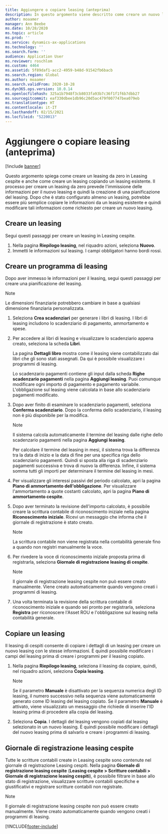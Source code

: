 ```yaml
---
title: Aggiungere o copiare leasing (anteprima)
description: In questo argomento viene descritto come creare un nuovo leasing inserendo le relative informazioni in Leasing cespite o copiando le informazioni da un leasing esistente.
author: moaamer
manager: Ann Beebe
ms.date: 10/28/2020
ms.topic: article
ms.prod: ''
ms.service: dynamics-ax-applications
ms.technology: ''
ms.search.form: ''
audience: Application User
ms.reviewer: roschlom
ms.custom: 4464
ms.assetid: 5f89daf1-acc2-4959-b48d-91542fb6bacb
ms.search.region: Global
ms.author: moaamer
ms.search.validFrom: 2020-10-28
ms.dyn365.ops.version: 10.0.14
ms.openlocfilehash: 325a1b7948f3cb8033fa93b7c36f1f1f6b7dbb27
ms.sourcegitcommit: eaf330dbee1db96c20d5ac479f007747bea079eb
ms.translationtype: HT
ms.contentlocale: it-IT
ms.lasthandoff: 02/15/2021
ms.locfileid: "5220013"
---
```

# <a name="add-or-copy-leases-preview"></a>Aggiungere o copiare leasing (anteprima)

[!include [banner](../includes/banner.md)]

Questo argomento spiega come creare un leasing da zero in Leasing cespite e anche come creare un leasing copiando un leasing esistente. Il processo per creare un leasing da zero prevede l'immissione delle informazioni per il nuovo leasing e quindi la creazione di una pianificazione del leasing. Dopo che è stato configurato almeno un leasing, potrebbe essere più semplice copiare le informazioni da un leasing esistente e quindi modificare tali informazioni come richiesto per creare un nuovo leasing.

## <a name="create-a-lease"></a>Creare un leasing

Segui questi passaggi per creare un leasing in Leasing cespite.

1. Nella pagina **Riepilogo leasing**, nel riquadro azioni, seleziona **Nuovo**.
2. Immetti le informazioni sul leasing. I campi obbligatori hanno bordi rossi.

## <a name="create-a-lease-schedule"></a>Creare un programma di leasing

Dopo aver immesso le informazioni per il leasing, segui questi passaggi per creare una pianificazione del leasing.

> [!NOTE]
> Le dimensioni finanziarie potrebbero cambiare in base a qualsiasi dimensione finanziaria personalizzata.

1. Seleziona **Crea scadenziari** per generare i libri di leasing. I libri di leasing includono lo scadenziario di pagamento, ammortamento e spese.
2. Per accedere ai libri di leasing e visualizzare lo scadenziario appena creato, seleziona la scheda **Libri**.

    La pagina **Dettagli libro** mostra come il leasing viene contabilizzato dai libri che gli sono stati assegnati. Da qui è possibile visualizzare i programmi di leasing.

    Lo scadenzario pagamenti contiene gli input dalla scheda **Righe scadenzario pagamenti** nella pagina **Aggiungi leasing**. Puoi comunque modificare ogni importo di pagamento e pagamento variabile. L'obbligazione sul leasing viene calcolata in base allo scadenziario pagamenti modificato.

4. Dopo aver finito di esaminare lo scadenziario pagamenti, seleziona **Conferma scadenziario**. Dopo la conferma dello scadenziario, il leasing non è più disponibile per la modifica.

    > [!NOTE]
    > Il sistema calcola automaticamente il termine del leasing dalle righe dello scadenzario pagamenti nella pagina **Aggiungi leasing**.
    >
    > Per calcolare il termine del leasing in mesi, il sistema trova la differenza tra la data di inizio e la data di fine per una specifica riga dello scadenziario pagamenti. Quindi si sposta alla riga di scadenziario pagamenti successiva e trova di nuovo la differenza. Infine, il sistema somma tutti gli importi per determinare il termine del leasing in mesi.

5. Per visualizzare gli interessi passivi del periodo calcolato, apri la pagina **Piano di ammortamento dell'obbligazione**. Per visualizzare l'ammortamento a quote costanti calcolato, apri la pagina **Piano di ammortamento cespite**.
6. Dopo aver terminato la revisione dell'importo calcolato, è possibile creare la scrittura contabile di riconoscimento iniziale nella pagina **Riconoscimento iniziale**. Ricevi un messaggio che informa che il giornale di registrazione è stato creato.

    > [!NOTE]
    > La scrittura contabile non viene registrata nella contabilità generale fino a quando non registri manualmente la voce.

7. Per rivedere la voce di riconoscimento iniziale proposta prima di registrarla, seleziona **Giornale di registrazione leasing di cespite**.

    > [!NOTE]
    > Il giornale di registrazione leasing cespite non può essere creato manualmente. Viene creato automaticamente quando vengono creati i programmi di leasing.

8. Una volta terminata la revisione della scrittura contabile di riconoscimento iniziale e quando sei pronto per registrarla, seleziona **Registra** per riconoscere l'Asset ROU e l'obbligazione sul leasing nella contabilità generale.

## <a name="copy-a-lease"></a>Copiare un leasing

Il leasing di cespiti consente di copiare i dettagli di un leasing per creare un nuovo leasing con le stesse informazioni. È quindi possibile modificare i campi del leasing prima di creare i programmi per il leasing copiato.

1. Nella pagina **Riepilogo leasing**, seleziona il leasing da copiare, quindi, nel riquadro azioni, seleziona **Copia leasing**.

    > [!NOTE]
    > Se il parametro **Manuale** è disattivato per la sequenza numerica degli ID leasing, il numero successivo nella sequenza viene automaticamente generato come ID leasing del leasing copiato. Se il parametro **Manuale** è attivato, viene visualizzato un messaggio che richiede di inserire l'ID leasing prima di procedere alla copia del leasing.

2. Seleziona **Copia**. I dettagli del leasing vengono copiati dal leasing selezionato in un nuovo leasing. È quindi possibile modificare i dettagli del nuovo leasing prima di salvarlo e creare i programmi di leasing.

## <a name="asset-leasing-journal"></a>Giornale di registrazione leasing cespite

Tutte le scritture contabili create in Leasing cespite sono contenute nel giornale di registrazione Leasing cespiti. Nella pagina **Giornale di registrazione leasing cespite** (**Leasing cespite \> Scritture contabili \> Giornale di registrazione leasing cespiti**), è possibile filtrare in base allo stato di registrazione, visualizzare scritture contabili specifiche e giustificativi e registrare scritture contabili non registrate.

> [!NOTE]
> Il giornale di registrazione leasing cespite non può essere creato manualmente. Viene creato automaticamente quando vengono creati i programmi di leasing.


[!INCLUDE[footer-include](../../includes/footer-banner.md)]